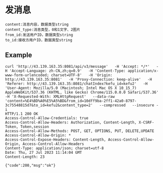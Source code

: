 # 发消息

    content:消息内容，数据类型string
    content_type:消息类型，0和1文字、2图片
    from_id:发送用户ID，数据类型string
    to_id:接收方用户ID，数据类型string


## Example 


    curl 'http://43.139.163.35:8081/api/v3/message'   -H 'Accept: */*'   -H 'Accept-Language: zh-CN,zh;q=0.9'   -H 'Content-Type: application/x-www-form-urlencoded; charset=UTF-8'   -H 'Origin: http://43.139.163.35:8081'   -H 'Proxy-Connection: keep-alive'   -H 'Referer: http://43.139.163.35:8081/chatIndex?kefu_id=kefu2'   -H 'User-Agent: Mozilla/5.0 (Macintosh; Intel Mac OS X 10_15_7) AppleWebKit/537.36 (KHTML, like Gecko) Chrome/115.0.0.0 Safari/537.36'   -H 'X-Requested-With: XMLHttpRequest'   --data-raw 'content=%E4%BD%A0%E5%A5%BD&from_id=10dff9ba-2ff1-42a0-8797-3c75548815d7&to_id=kefu2&content_type=2'   --compressed   --insecure -i
    HTTP/1.1 200 OK
    Access-Control-Allow-Credentials: true
    Access-Control-Allow-Headers: Authorization, Content-Length, X-CSRF-Token, Token,session
    Access-Control-Allow-Methods: POST, GET, OPTIONS, PUT, DELETE,UPDATE
    Access-Control-Allow-Origin: *
    Access-Control-Expose-Headers: Content-Length, Access-Control-Allow-Origin, Access-Control-Allow-Headers
    Content-Type: application/json; charset=utf-8
    Date: Thu, 27 Jul 2023 11:14:04 GMT
    Content-Length: 23

    {"code":200,"msg":"ok"}